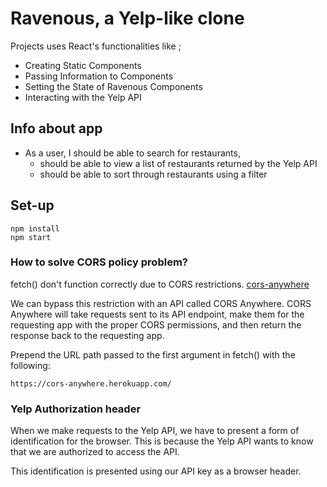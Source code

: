 
# Ravenous, a Yelp-like clone 

Projects uses React's functionalities like ; 

- Creating Static Components
- Passing Information to Components
- Setting the State of Ravenous Components
- Interacting with the Yelp API

## Info about app

- As a user, I should be able to search for restaurants,
  - should be able to view a list of restaurants returned by the Yelp API
  - should be able to sort through restaurants using a filter

## Set-up

```
npm install
npm start 
```

### How to solve CORS policy problem?

fetch() don't function correctly due to CORS restrictions. [cors-anywhere](https://cors-anywhere.herokuapp.com/)

We can bypass this restriction with an API called CORS Anywhere. CORS Anywhere will take requests sent to its API endpoint, make them for the requesting app with the proper CORS permissions, and then return the response back to the requesting app.

Prepend the URL path passed to the first argument in fetch() with the following:

`https://cors-anywhere.herokuapp.com/`


### Yelp Authorization header

When we make requests to the Yelp API, we have to present a form of identification for the browser. This is because the Yelp API wants to know that we are authorized to access the API.

This identification is presented using our API key as a browser header.
